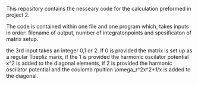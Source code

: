 This repository contains the nesseary code for the calculation preformed in project 2.

The code is contained within one file and one program which, takes inputs in order: filename of output, number of integratonpoints and spesificaton of matrix setup.

the 3rd input takes an integer 0,1 or 2. If 0 is provided the matrix is set up as a regular Toepliz marix,
if the 1 is provided the harmonic oscilator potential x^2 is added to the diagonal elements,
if 2 is provided the harmonic oscilator potential and the coulomb rpultion \omega_r^2x^2+1/x is added to the diagonal.
